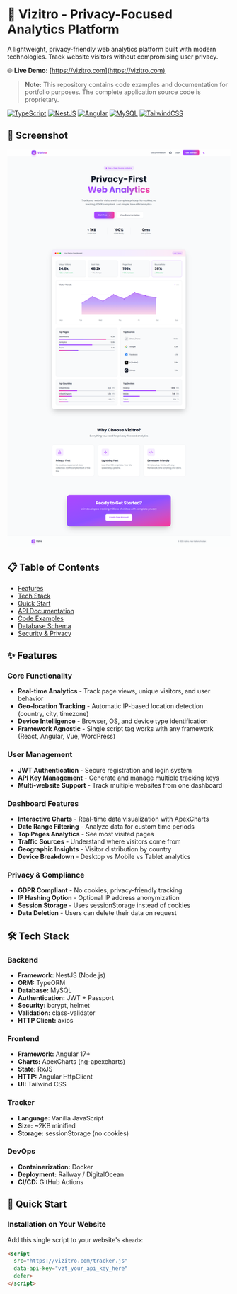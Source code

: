 # 🎯 Vizitro - Privacy-Focused Analytics Platform

A lightweight, privacy-friendly web analytics platform built with modern technologies. Track website visitors without compromising user privacy.

🌐 **Live Demo:** [https://vizitro.com](https://vizitro.com)

> **Note:** This repository contains code examples and documentation for portfolio purposes. The complete application source code is proprietary.

[![TypeScript](https://img.shields.io/badge/TypeScript-007ACC?style=for-the-badge&logo=typescript&logoColor=white)](https://www.typescriptlang.org/)
[![NestJS](https://img.shields.io/badge/NestJS-E0234E?style=for-the-badge&logo=nestjs&logoColor=white)](https://nestjs.com/)
[![Angular](https://img.shields.io/badge/Angular-DD0031?style=for-the-badge&logo=angular&logoColor=white)](https://angular.io/)
[![MySQL](https://img.shields.io/badge/MySQL-4479A1?style=for-the-badge&logo=mysql&logoColor=white)](https://www.mysql.com/)
[![TailwindCSS](https://img.shields.io/badge/Tailwind_CSS-38B2AC?style=for-the-badge&logo=tailwind-css&logoColor=white)](https://tailwindcss.com/)

## 📸 Screenshot

![Vizitro Dashboard](screens/screencapture-vizitro-2025-10-06-00_06_53.png)

## 📋 Table of Contents

- [Features](#features)
- [Tech Stack](#tech-stack)
- [Quick Start](#quick-start)
- [API Documentation](#api-documentation)
- [Code Examples](#code-examples)
- [Database Schema](#database-schema)
- [Security & Privacy](#security--privacy)

## ✨ Features

### Core Functionality
- **Real-time Analytics** - Track page views, unique visitors, and user behavior
- **Geo-location Tracking** - Automatic IP-based location detection (country, city, timezone)
- **Device Intelligence** - Browser, OS, and device type identification
- **Framework Agnostic** - Single script tag works with any framework (React, Angular, Vue, WordPress)

### User Management
- **JWT Authentication** - Secure registration and login system
- **API Key Management** - Generate and manage multiple tracking keys
- **Multi-website Support** - Track multiple websites from one dashboard

### Dashboard Features
- **Interactive Charts** - Real-time data visualization with ApexCharts
- **Date Range Filtering** - Analyze data for custom time periods
- **Top Pages Analytics** - See most visited pages
- **Traffic Sources** - Understand where visitors come from
- **Geographic Insights** - Visitor distribution by country
- **Device Breakdown** - Desktop vs Mobile vs Tablet analytics

### Privacy & Compliance
- **GDPR Compliant** - No cookies, privacy-friendly tracking
- **IP Hashing Option** - Optional IP address anonymization
- **Session Storage** - Uses sessionStorage instead of cookies
- **Data Deletion** - Users can delete their data on request

## 🛠 Tech Stack

### Backend
- **Framework:** NestJS (Node.js)
- **ORM:** TypeORM
- **Database:** MySQL
- **Authentication:** JWT + Passport
- **Security:** bcrypt, helmet
- **Validation:** class-validator
- **HTTP Client:** axios

### Frontend
- **Framework:** Angular 17+
- **Charts:** ApexCharts (ng-apexcharts)
- **State:** RxJS
- **HTTP:** Angular HttpClient
- **UI:** Tailwind CSS

### Tracker
- **Language:** Vanilla JavaScript
- **Size:** ~2KB minified
- **Storage:** sessionStorage (no cookies)

### DevOps
- **Containerization:** Docker
- **Deployment:** Railway / DigitalOcean
- **CI/CD:** GitHub Actions

## 🚀 Quick Start

### Installation on Your Website

Add this single script to your website's `<head>`:
```html
<script 
  src="https://vizitro.com/tracker.js" 
  data-api-key="vzt_your_api_key_here"
  defer>
</script>
